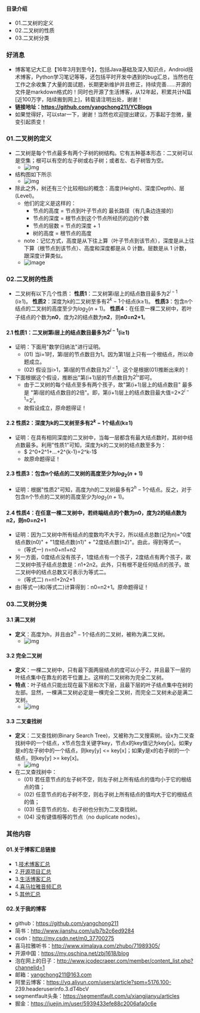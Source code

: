 #### 目录介绍
- 01.二叉树的定义
- 02.二叉树的性质
- 03.二叉树分类




### 好消息
- 博客笔记大汇总【16年3月到至今】，包括Java基础及深入知识点，Android技术博客，Python学习笔记等等，还包括平时开发中遇到的bug汇总，当然也在工作之余收集了大量的面试题，长期更新维护并且修正，持续完善……开源的文件是markdown格式的！同时也开源了生活博客，从12年起，积累共计N篇[近100万字，陆续搬到网上]，转载请注明出处，谢谢！
- **链接地址：https://github.com/yangchong211/YCBlogs**
- 如果觉得好，可以star一下，谢谢！当然也欢迎提出建议，万事起于忽微，量变引起质变！


### 01.二叉树的定义
- 二叉树是每个节点最多有两个子树的树结构。它有五种基本形态：二叉树可以是空集；根可以有空的左子树或右子树；或者左、右子树皆为空。
    - ![img](http://images.cnitblog.com/i/497634/201403/270929530778327.jpg)
- 结构图如下所示
    - ![img](https://upload-images.jianshu.io/upload_images/11989479-edf9b7942b28b664.jpg)
- 除此之外，树还有三个比较相似的概念：高度(Height)、深度(Depth)、层(Level)。
    - 他们的定义是这样的：
        - 节点的高度 = 节点到叶子节点的 最长路径（有几条边连接的）
        - 节点的深度 = 根节点到这个节点所经历的边的个数
        - 节点的层数 = 节点的深度 + 1
        - 树的高度 = 根节点的高度
    - note：记忆方式，高度是从下往上算（叶子节点到该节点），深度是从上往下算（根节点到该节点）、高度和深度都是从 0 计数。层数是从 1 计数，跟深度计算类似。
    - ![image](https://img-blog.csdnimg.cn/20190123125011253.jpeg)




### 02.二叉树的性质
- 二叉树有以下几个性质：
**性质1**：二叉树第i层上的结点数目最多为$2^{i-1}$ (i≥1)。
**性质2**：深度为k的二叉树至多有$2^k - 1$个结点(k≥1)。
**性质3**：包含n个结点的二叉树的高度至少为$log_2(n+1)$。
**性质4**：在任意一棵二叉树中，若叶子结点的个数为**n0**，度为2的结点数为**n2**，则**n0=n2+1**。

#### **2.1 性质1：二叉树第i层上的结点数目最多为**$2^{i-1}$(i≥1)
- 证明：下面用"数学归纳法"进行证明。
    - (01) 当i=1时，第i层的节点数目为1。因为第1层上只有一个根结点，所以命题成立。
    - (02) 假设当i>1，第i层的节点数目为$2^{i-1}$。这个是根据(01)推断出来的！
- 下面根据这个假设，推断出"第(i+1)层的节点数目为$2^{i}$"即可。
    - 由于二叉树的每个结点至多有两个孩子，故"第(i+1)层上的结点数目" 最多是 "第i层的结点数目的2倍"。即，第(i+1)层上的结点数目最大值=2×$2^{i-1}$=$2^{i}$。
    - 故假设成立，原命题得证！ 



#### **2.2 性质2：深度为k的二叉树至多有$2^{k}-1$个结点(k≥1)**
- 证明：在具有相同深度的二叉树中，当每一层都含有最大结点数时，其树中结点数最多。利用"性质1"可知，深度为k的二叉树的结点数至多为：
    - $ 2^0+2^1+…+2^{k-1}=2^k-1$
    - 故原命题得证！ 



#### **2.3 性质3：包含n个结点的二叉树的高度至少为$log_2(n+1)$**
- 证明：根据"性质2"可知，高度为h的二叉树最多有$2^{h}-1$个结点。反之，对于包含n个节点的二叉树的高度至少为$log_2(n+1)$。



#### **2.4 性质4：在任意一棵二叉树中，若终端结点的个数为n0，度为2的结点数为n2，则n0=n2+1**
- 证明：因为二叉树中所有结点的度数均不大于2，所以结点总数(记为n)="0度结点数(n0)" + "1度结点数(n1)" + "2度结点数(n2)"。由此，得到等式一。
    - (等式一) n=n0+n1+n2
- 另一方面，0度结点没有孩子，1度结点有一个孩子，2度结点有两个孩子，故二叉树中孩子结点总数是：n1+2n2。此外，只有根不是任何结点的孩子。故二叉树中的结点总数又可表示为等式二。
    - (等式二) n=n1+2n2+1
- 由(等式一)和(等式二)计算得到：n0=n2+1。原命题得证！


### 03.二叉树分类
#### **3.1 满二叉树**
- **定义**：高度为h，并且由$2^{h}-1$个结点的二叉树，被称为满二叉树。
    - ![img](http://images.cnitblog.com/i/497634/201403/270930282184259.jpg)

 

#### **3.2 完全二叉树**
- **定义**：一棵二叉树中，只有最下面两层结点的度可以小于2，并且最下一层的叶结点集中在靠左的若干位置上。这样的二叉树称为完全二叉树。
- **特点**：叶子结点只能出现在最下层和次下层，且最下层的叶子结点集中在树的左部。显然，一棵满二叉树必定是一棵完全二叉树，而完全二叉树未必是满二叉树。
    - ![img](http://images.cnitblog.com/i/497634/201403/270931211084932.jpg)

 

#### **3.3 二叉查找树**
- **定义**：二叉查找树(Binary Search Tree)，又被称为二叉搜索树。设x为二叉查找树中的一个结点，x节点包含关键字key，节点x的key值记为key[x]。如果y是x的左子树中的一个结点，则key[y] <= key[x]；如果y是x的右子树的一个结点，则key[y] >= key[x]。
    - ![img](http://images.cnitblog.com/i/497634/201403/270932052801072.jpg)
- 在二叉查找树中：
    - (01) 若任意节点的左子树不空，则左子树上所有结点的值均小于它的根结点的值；
    - (02) 任意节点的右子树不空，则右子树上所有结点的值均大于它的根结点的值；
    - (03) 任意节点的左、右子树也分别为二叉查找树。
    - (04) 没有键值相等的节点（no duplicate nodes）。









### 其他内容
#### 01.关于博客汇总链接
- 1.[技术博客汇总](https://www.jianshu.com/p/614cb839182c)
- 2.[开源项目汇总](https://blog.csdn.net/m0_37700275/article/details/80863574)
- 3.[生活博客汇总](https://blog.csdn.net/m0_37700275/article/details/79832978)
- 4.[喜马拉雅音频汇总](https://www.jianshu.com/p/f665de16d1eb)
- 5.[其他汇总](https://www.jianshu.com/p/53017c3fc75d)



#### 02.关于我的博客
- github：https://github.com/yangchong211
- 简书：http://www.jianshu.com/u/b7b2c6ed9284
- csdn：http://my.csdn.net/m0_37700275
- 喜马拉雅听书：http://www.ximalaya.com/zhubo/71989305/
- 开源中国：https://my.oschina.net/zbj1618/blog
- 泡在网上的日子：http://www.jcodecraeer.com/member/content_list.php?channelid=1
- 邮箱：yangchong211@163.com
- 阿里云博客：https://yq.aliyun.com/users/article?spm=5176.100- 239.headeruserinfo.3.dT4bcV
- segmentfault头条：https://segmentfault.com/u/xiangjianyu/articles
- 掘金：https://juejin.im/user/5939433efe88c2006afa0c6e

















